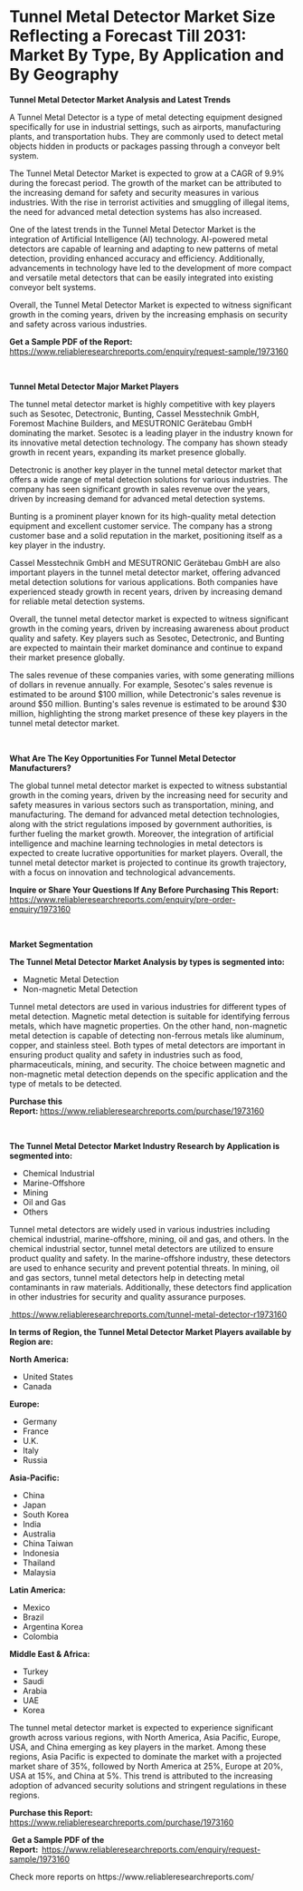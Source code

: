 <p><h1>Tunnel Metal Detector Market Size Reflecting a Forecast Till 2031: Market By Type, By Application and By Geography</h1></p><p><strong>Tunnel Metal Detector Market Analysis and Latest Trends</strong></p>
<p><p>A Tunnel Metal Detector is a type of metal detecting equipment designed specifically for use in industrial settings, such as airports, manufacturing plants, and transportation hubs. They are commonly used to detect metal objects hidden in products or packages passing through a conveyor belt system.</p><p>The Tunnel Metal Detector Market is expected to grow at a CAGR of 9.9% during the forecast period. The growth of the market can be attributed to the increasing demand for safety and security measures in various industries. With the rise in terrorist activities and smuggling of illegal items, the need for advanced metal detection systems has also increased.</p><p>One of the latest trends in the Tunnel Metal Detector Market is the integration of Artificial Intelligence (AI) technology. AI-powered metal detectors are capable of learning and adapting to new patterns of metal detection, providing enhanced accuracy and efficiency. Additionally, advancements in technology have led to the development of more compact and versatile metal detectors that can be easily integrated into existing conveyor belt systems.</p><p>Overall, the Tunnel Metal Detector Market is expected to witness significant growth in the coming years, driven by the increasing emphasis on security and safety across various industries.</p></p>
<p><strong>Get a Sample PDF of the Report:&nbsp;</strong> <a href="https://www.reliableresearchreports.com/enquiry/request-sample/1973160">https://www.reliableresearchreports.com/enquiry/request-sample/1973160</a></p>
<p>&nbsp;</p>
<p><strong>Tunnel Metal Detector Major Market Players</strong></p>
<p><p>The tunnel metal detector market is highly competitive with key players such as Sesotec, Detectronic, Bunting, Cassel Messtechnik GmbH, Foremost Machine Builders, and MESUTRONIC Gerätebau GmbH dominating the market. Sesotec is a leading player in the industry known for its innovative metal detection technology. The company has shown steady growth in recent years, expanding its market presence globally.</p><p>Detectronic is another key player in the tunnel metal detector market that offers a wide range of metal detection solutions for various industries. The company has seen significant growth in sales revenue over the years, driven by increasing demand for advanced metal detection systems.</p><p>Bunting is a prominent player known for its high-quality metal detection equipment and excellent customer service. The company has a strong customer base and a solid reputation in the market, positioning itself as a key player in the industry.</p><p>Cassel Messtechnik GmbH and MESUTRONIC Gerätebau GmbH are also important players in the tunnel metal detector market, offering advanced metal detection solutions for various applications. Both companies have experienced steady growth in recent years, driven by increasing demand for reliable metal detection systems.</p><p>Overall, the tunnel metal detector market is expected to witness significant growth in the coming years, driven by increasing awareness about product quality and safety. Key players such as Sesotec, Detectronic, and Bunting are expected to maintain their market dominance and continue to expand their market presence globally. </p><p>The sales revenue of these companies varies, with some generating millions of dollars in revenue annually. For example, Sesotec's sales revenue is estimated to be around $100 million, while Detectronic's sales revenue is around $50 million. Bunting's sales revenue is estimated to be around $30 million, highlighting the strong market presence of these key players in the tunnel metal detector market.</p></p>
<p>&nbsp;</p>
<p><strong>What Are The Key Opportunities For Tunnel Metal Detector Manufacturers?</strong></p>
<p><p>The global tunnel metal detector market is expected to witness substantial growth in the coming years, driven by the increasing need for security and safety measures in various sectors such as transportation, mining, and manufacturing. The demand for advanced metal detection technologies, along with the strict regulations imposed by government authorities, is further fueling the market growth. Moreover, the integration of artificial intelligence and machine learning technologies in metal detectors is expected to create lucrative opportunities for market players. Overall, the tunnel metal detector market is projected to continue its growth trajectory, with a focus on innovation and technological advancements.</p></p>
<p><strong>Inquire or Share Your Questions If Any Before Purchasing This Report:</strong> <a href="https://www.reliableresearchreports.com/enquiry/pre-order-enquiry/1973160">https://www.reliableresearchreports.com/enquiry/pre-order-enquiry/1973160</a></p>
<p>&nbsp;</p>
<p><strong>Market Segmentation</strong></p>
<p><strong>The Tunnel Metal Detector Market Analysis by types is segmented into:</strong></p>
<p><ul><li>Magnetic Metal Detection</li><li>Non-magnetic Metal Detection</li></ul></p>
<p><p>Tunnel metal detectors are used in various industries for different types of metal detection. Magnetic metal detection is suitable for identifying ferrous metals, which have magnetic properties. On the other hand, non-magnetic metal detection is capable of detecting non-ferrous metals like aluminum, copper, and stainless steel. Both types of metal detectors are important in ensuring product quality and safety in industries such as food, pharmaceuticals, mining, and security. The choice between magnetic and non-magnetic metal detection depends on the specific application and the type of metals to be detected.</p></p>
<p><strong>Purchase this Report:&nbsp;</strong><a href="https://www.reliableresearchreports.com/purchase/1973160">https://www.reliableresearchreports.com/purchase/1973160</a></p>
<p>&nbsp;</p>
<p><strong>The Tunnel Metal Detector Market Industry Research by Application is segmented into:</strong></p>
<p><ul><li>Chemical Industrial</li><li>Marine-Offshore</li><li>Mining</li><li>Oil and Gas</li><li>Others</li></ul></p>
<p><p>Tunnel metal detectors are widely used in various industries including chemical industrial, marine-offshore, mining, oil and gas, and others. In the chemical industrial sector, tunnel metal detectors are utilized to ensure product quality and safety. In the marine-offshore industry, these detectors are used to enhance security and prevent potential threats. In mining, oil and gas sectors, tunnel metal detectors help in detecting metal contaminants in raw materials. Additionally, these detectors find application in other industries for security and quality assurance purposes.</p></p>
<p><a href="https://www.reliableresearchreports.com/tunnel-metal-detector-r1973160">&nbsp;https://www.reliableresearchreports.com/tunnel-metal-detector-r1973160</a></p>
<p><strong>In terms of Region, the Tunnel Metal Detector Market Players available by Region are:</strong></p>
<p>
    <p> <strong> North America: </strong>
        <ul>
            <li>United States</li>
            <li>Canada</li>
        </ul>
        </p> 
    <p> <strong> Europe: </strong>
        <ul>
            <li>Germany</li>
            <li>France</li>
            <li>U.K.</li>
            <li>Italy</li>
            <li>Russia</li>
        </ul>
        </p> 
    <p> <strong> Asia-Pacific: </strong>
        <ul>
            <li>China</li>
            <li>Japan</li>
            <li>South Korea</li>
            <li>India</li>
            <li>Australia</li>
            <li>China Taiwan</li>
            <li>Indonesia</li>
            <li>Thailand</li>
            <li>Malaysia</li>
        </ul>
        </p> 
    <p> <strong> Latin America: </strong>
        <ul>
            <li>Mexico</li>
            <li>Brazil</li>
            <li>Argentina Korea</li>
            <li>Colombia</li>
        </ul>
        </p> 
    <p> <strong> Middle East & Africa: </strong>
        <ul>
            <li>Turkey</li>
            <li>Saudi</li>
            <li>Arabia</li>
            <li>UAE</li>
            <li>Korea</li>
        </ul>
    </p>
    </p>
<p><p>The tunnel metal detector market is expected to experience significant growth across various regions, with North America, Asia Pacific, Europe, USA, and China emerging as key players in the market. Among these regions, Asia Pacific is expected to dominate the market with a projected market share of 35%, followed by North America at 25%, Europe at 20%, USA at 15%, and China at 5%. This trend is attributed to the increasing adoption of advanced security solutions and stringent regulations in these regions.</p></p>
<p><strong>Purchase this Report: </strong><a href="https://www.reliableresearchreports.com/purchase/1973160">https://www.reliableresearchreports.com/purchase/1973160</a></p>
<p>&nbsp;<strong>Get a Sample PDF of the Report:&nbsp;&nbsp;</strong><a href="https://www.reliableresearchreports.com/enquiry/request-sample/1973160">https://www.reliableresearchreports.com/enquiry/request-sample/1973160</a></p>
<p><strong></strong></p>
<p>Check more reports on https://www.reliableresearchreports.com/</p>